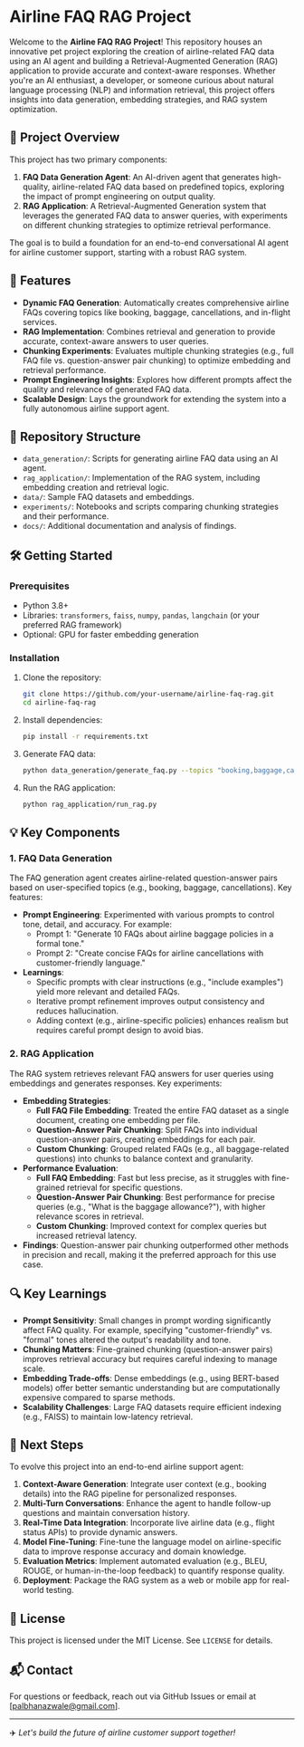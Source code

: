 # Airline FAQ RAG Project


Welcome to the **Airline FAQ RAG Project**! This repository houses an innovative pet project exploring the creation of airline-related FAQ data using an AI agent and building a Retrieval-Augmented Generation (RAG) application to provide accurate and context-aware responses. Whether you're an AI enthusiast, a developer, or someone curious about natural language processing (NLP) and information retrieval, this project offers insights into data generation, embedding strategies, and RAG system optimization.

## 🎯 Project Overview

This project has two primary components:

1. **FAQ Data Generation Agent**: An AI-driven agent that generates high-quality, airline-related FAQ data based on predefined topics, exploring the impact of prompt engineering on output quality.
2. **RAG Application**: A Retrieval-Augmented Generation system that leverages the generated FAQ data to answer queries, with experiments on different chunking strategies to optimize retrieval performance.

The goal is to build a foundation for an end-to-end conversational AI agent for airline customer support, starting with a robust RAG system.

## 🚀 Features

- **Dynamic FAQ Generation**: Automatically creates comprehensive airline FAQs covering topics like booking, baggage, cancellations, and in-flight services.
- **RAG Implementation**: Combines retrieval and generation to provide accurate, context-aware answers to user queries.
- **Chunking Experiments**: Evaluates multiple chunking strategies (e.g., full FAQ file vs. question-answer pair chunking) to optimize embedding and retrieval performance.
- **Prompt Engineering Insights**: Explores how different prompts affect the quality and relevance of generated FAQ data.
- **Scalable Design**: Lays the groundwork for extending the system into a fully autonomous airline support agent.

## 📂 Repository Structure

- `data_generation/`: Scripts for generating airline FAQ data using an AI agent.
- `rag_application/`: Implementation of the RAG system, including embedding creation and retrieval logic.
- `data/`: Sample FAQ datasets and embeddings.
- `experiments/`: Notebooks and scripts comparing chunking strategies and their performance.
- `docs/`: Additional documentation and analysis of findings.

## 🛠️ Getting Started

### Prerequisites
- Python 3.8+
- Libraries: `transformers`, `faiss`, `numpy`, `pandas`, `langchain` (or your preferred RAG framework)
- Optional: GPU for faster embedding generation

### Installation
1. Clone the repository:
   ```bash
   git clone https://github.com/your-username/airline-faq-rag.git
   cd airline-faq-rag
   ```
2. Install dependencies:
   ```bash
   pip install -r requirements.txt
   ```
3. Generate FAQ data:
   ```bash
   python data_generation/generate_faq.py --topics "booking,baggage,cancellations"
   ```
4. Run the RAG application:
   ```bash
   python rag_application/run_rag.py
   ```

## 💡 Key Components

### 1. FAQ Data Generation
The FAQ generation agent creates airline-related question-answer pairs based on user-specified topics (e.g., booking, baggage, cancellations). Key features:
- **Prompt Engineering**: Experimented with various prompts to control tone, detail, and accuracy. For example:
  - Prompt 1: "Generate 10 FAQs about airline baggage policies in a formal tone."
  - Prompt 2: "Create concise FAQs for airline cancellations with customer-friendly language."
- **Learnings**:
  - Specific prompts with clear instructions (e.g., "include examples") yield more relevant and detailed FAQs.
  - Iterative prompt refinement improves output consistency and reduces hallucination.
  - Adding context (e.g., airline-specific policies) enhances realism but requires careful prompt design to avoid bias.

### 2. RAG Application
The RAG system retrieves relevant FAQ answers for user queries using embeddings and generates responses. Key experiments:
- **Embedding Strategies**:
  - **Full FAQ File Embedding**: Treated the entire FAQ dataset as a single document, creating one embedding per file.
  - **Question-Answer Pair Chunking**: Split FAQs into individual question-answer pairs, creating embeddings for each pair.
  - **Custom Chunking**: Grouped related FAQs (e.g., all baggage-related questions) into chunks to balance context and granularity.
- **Performance Evaluation**:
  - **Full FAQ Embedding**: Fast but less precise, as it struggles with fine-grained retrieval for specific questions.
  - **Question-Answer Pair Chunking**: Best performance for precise queries (e.g., "What is the baggage allowance?"), with higher relevance scores in retrieval.
  - **Custom Chunking**: Improved context for complex queries but increased retrieval latency.
- **Findings**: Question-answer pair chunking outperformed other methods in precision and recall, making it the preferred approach for this use case.

## 🔍 Key Learnings
- **Prompt Sensitivity**: Small changes in prompt wording significantly affect FAQ quality. For example, specifying "customer-friendly" vs. "formal" tones altered the output's readability and tone.
- **Chunking Matters**: Fine-grained chunking (question-answer pairs) improves retrieval accuracy but requires careful indexing to manage scale.
- **Embedding Trade-offs**: Dense embeddings (e.g., using BERT-based models) offer better semantic understanding but are computationally expensive compared to sparse methods.
- **Scalability Challenges**: Large FAQ datasets require efficient indexing (e.g., FAISS) to maintain low-latency retrieval.

## 🚀 Next Steps
To evolve this project into an end-to-end airline support agent:
1. **Context-Aware Generation**: Integrate user context (e.g., booking details) into the RAG pipeline for personalized responses.
2. **Multi-Turn Conversations**: Enhance the agent to handle follow-up questions and maintain conversation history.
3. **Real-Time Data Integration**: Incorporate live airline data (e.g., flight status APIs) to provide dynamic answers.
4. **Model Fine-Tuning**: Fine-tune the language model on airline-specific data to improve response accuracy and domain knowledge.
5. **Evaluation Metrics**: Implement automated evaluation (e.g., BLEU, ROUGE, or human-in-the-loop feedback) to quantify response quality.
6. **Deployment**: Package the RAG system as a web or mobile app for real-world testing.


## 📜 License
This project is licensed under the MIT License. See `LICENSE` for details.

## 📬 Contact
For questions or feedback, reach out via GitHub Issues or email at [palbhanazwale@gmail.com].

---

✈️ *Let's build the future of airline customer support together!*
